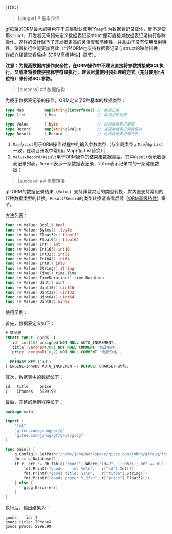 
[TOC]

>[danger] # 基本介绍

gf框架的ORM最大的特色在于底层默认使用了```map```作为数据表记录载体，而不是使用```struct```，开发者无需预先定义数据表记录struct便可直接对数据表记录执行各种操作。这样的设计赋予了开发者更高的灵活度和简便性，并且由于没有使用反射特性，使得执行性能更加高效（当然ORM也支持数据表记录与struct的映射转换，详细介绍请查看后续【[ORM高级特性](ORM高级用法.md)】章节）。

**注意：为提高数据库操作安全性，在ORM操作中不建议直接将参数拼接成SQL执行，又或者将参数拼接称字符串执行，建议尽量使用预处理的方式（充分使用```?```占位符）来传递SQL参数。**

>[success] ## 数据结构

为便于数据表记录的操作，ORM定义了5种基本的数据类型：

```go
type Map         map[string]interface{} // 数据记录
type List        []Map                  // 数据记录列表 

type Value       []byte                 // 返回数据表记录值
type Record      map[string]Value       // 返回数据表记录键值对
type Result      []Record               // 返回数据表记录列表
```

1. ```Map```与```List```用于ORM操作过程中的输入参数类型（与全局类型```g.Map```和```g.List```一致，在项目开发中常用g.Map和g.List替换）；
2. ```Value/Record/Result```用于ORM操作的结果集数据类型，其中```Result```表示数据表记录列表，```Record```表示一条数据表记录，```Value```表示记录中的一条键值数据；



>[success] ## 类型转换

gf-ORM的数据记录结果（```Value```）支持非常灵活的类型转换，并内置支持常用的17种数据类型的转换。```Result```/```Record```的类型转换请查看后续【[ORM高级特性](ORM高级用法.md)】章节。

方法列表：
```go
func (v Value) Bool() bool
func (v Value) Bytes() []byte
func (v Value) Float32() float32
func (v Value) Float64() float64
func (v Value) Int() int
func (v Value) Int16() int16
func (v Value) Int32() int32
func (v Value) Int64() int64
func (v Value) Int8() int8
func (v Value) String() string
func (v Value) Time() time.Time
func (v Value) TimeDuration() time.Duration
func (v Value) Uint() uint
func (v Value) Uint16() uint16
func (v Value) Uint32() uint32
func (v Value) Uint64() uint64
func (v Value) Uint8() uint8
```

使用示例：

首先，数据表定义如下：
```sql
# 商品表
CREATE TABLE `goods` (
  `id` int(10) unsigned NOT NULL AUTO_INCREMENT,
  `title` varchar(300) NOT NULL COMMENT '商品名称',
  `price` decimal(10,2) NOT NULL COMMENT '商品价格',
  ...
  PRIMARY KEY (`id`)
) ENGINE=InnoDB AUTO_INCREMENT=1 DEFAULT CHARSET=utf8;
```
其次，数据表中的数据如下：
```html
id   title     price
1    IPhoneX   5999.99
```
最后，完整的示例程序如下：
```go
package main

import (
    "fmt"
    "gitee.com/johng/gf/g"
    "gitee.com/johng/gf/g/os/glog"
)

func main() {
	g.Config().SetPath("/home/john/Workspace/gitee.com/johng/gf/geg/frame")
    db := g.Database()
    if r, err := db.Table("goods").Where("id=?", 1).One(); err == nil {
        fmt.Printf("goods    id: %d\n",   r["id"].Int())
        fmt.Printf("goods title: %s\n",   r["title"].String())
        fmt.Printf("goods proce: %.2f\n", r["price"].Float32())
    } else {
        glog.Error(err)
    }
}
```
执行后，输出结果为：
```shell
goods    id: 1
goods title: IPhoneX
goods proce: 5999.99
```
